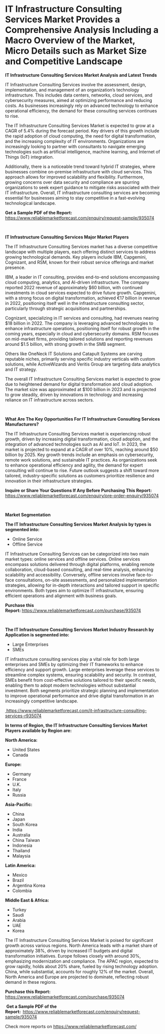 <p><h1>IT Infrastructure Consulting Services Market Provides a Comprehensive Analysis Including a Macro Overview of the Market, Micro Details such as Market Size and Competitive Landscape</h1></p><p><strong>IT Infrastructure Consulting Services Market Analysis and Latest Trends</strong></p>
<p><p>IT Infrastructure Consulting Services involve the assessment, design, implementation, and management of an organization’s technology infrastructure. This includes data centers, networks, cloud services, and cybersecurity measures, aimed at optimizing performance and reducing costs. As businesses increasingly rely on advanced technology to enhance operational efficiency, the demand for these consulting services continues to rise.</p><p>The IT Infrastructure Consulting Services Market is expected to grow at a CAGR of 5.4% during the forecast period. Key drivers of this growth include the rapid adoption of cloud computing, the need for digital transformation, and the increasing complexity of IT environments. Organizations are increasingly looking to partner with consultants to navigate emerging technologies such as artificial intelligence, machine learning, and Internet of Things (IoT) integration.</p><p>Additionally, there is a noticeable trend toward hybrid IT strategies, where businesses combine on-premise infrastructure with cloud services. This approach allows for improved scalability and flexibility. Furthermore, growing concerns over data security and compliance are spurring organizations to seek expert guidance to mitigate risks associated with their IT infrastructure. Overall, IT infrastructure consulting services are becoming essential for businesses aiming to stay competitive in a fast-evolving technological landscape.</p></p>
<p><strong>Get a Sample PDF of the Report:&nbsp;</strong> <a href="https://www.reliablemarketforecast.com/enquiry/request-sample/935074?utm_campaign=3203&utm_medium=2&utm_source=Github&utm_content=ia&utm_term=07032025&utm_id=it-infrastructure-consulting-services">https://www.reliablemarketforecast.com/enquiry/request-sample/935074</a></p>
<p>&nbsp;</p>
<p><strong>IT Infrastructure Consulting Services Major Market Players</strong></p>
<p><p>The IT Infrastructure Consulting Services market has a diverse competitive landscape with multiple players, each offering distinct services to address growing technological demands. Key players include IBM, Capgemini, Cognizant, and RSM, known for their robust service offerings and market presence.</p><p>IBM, a leader in IT consulting, provides end-to-end solutions encompassing cloud computing, analytics, and AI-driven infrastructure. The company reported 2022 revenue of approximately $60 billion, with continued investments in cloud services expected to drive future growth. Capgemini, with a strong focus on digital transformation, achieved €17 billion in revenue in 2022, positioning itself well in the infrastructure consulting sector, particularly through strategic acquisitions and partnerships.</p><p>Cognizant, specializing in IT services and consulting, had revenues nearing $18 billion in 2022. The company is leveraging advanced technologies to enhance infrastructure operations, positioning itself for robust growth in the coming years, especially in cloud and cybersecurity domains. RSM focuses on mid-market firms, providing tailored solutions and reporting revenues around $1.5 billion, with strong growth in the SMB segment.</p><p>Others like OneNeck IT Solutions and Catapult Systems are carving reputable niches, primarily serving specific industry verticals with custom solutions, while ActiveWizards and Veritis Group are targeting data analytics and IT strategy. </p><p>The overall IT Infrastructure Consulting Services market is expected to grow due to heightened demand for digital transformation and cloud adoption. The market size was approximated at $100 billion in 2023 and is projected to grow steadily, driven by innovations in technology and increasing reliance on IT infrastructure across sectors.</p></p>
<p>&nbsp;</p>
<p><strong>What Are The Key Opportunities For IT Infrastructure Consulting Services Manufacturers?</strong></p>
<p><p>The IT Infrastructure Consulting Services market is experiencing robust growth, driven by increasing digital transformation, cloud adoption, and the integration of advanced technologies such as AI and IoT. In 2023, the market is projected to expand at a CAGR of over 10%, reaching around $50 billion by 2025. Key growth trends include an emphasis on cybersecurity, remote work solutions, and sustainable IT practices. As organizations seek to enhance operational efficiency and agility, the demand for expert consulting will continue to rise. Future outlook suggests a shift toward more tailored, industry-specific solutions as customers prioritize resilience and innovation in their infrastructure strategies.</p></p>
<p><strong>Inquire or Share Your Questions If Any Before Purchasing This Report:</strong> <a href="https://www.reliablemarketforecast.com/enquiry/pre-order-enquiry/935074?utm_campaign=3203&utm_medium=2&utm_source=Github&utm_content=ia&utm_term=07032025&utm_id=it-infrastructure-consulting-services">https://www.reliablemarketforecast.com/enquiry/pre-order-enquiry/935074</a></p>
<p>&nbsp;</p>
<p><strong>Market Segmentation</strong></p>
<p><strong>The IT Infrastructure Consulting Services Market Analysis by types is segmented into:</strong></p>
<p><ul><li>Online Service</li><li>Offline Service</li></ul></p>
<p><p>IT Infrastructure Consulting Services can be categorized into two main market types: online services and offline services. Online services encompass solutions delivered through digital platforms, enabling remote collaboration, cloud-based consulting, and real-time analysis, enhancing scalability and accessibility. Conversely, offline services involve face-to-face consultations, on-site assessments, and personalized implementation strategies, allowing for in-depth interactions and tailored support in specific environments. Both types aim to optimize IT infrastructure, ensuring efficient operations and alignment with business goals.</p></p>
<p><strong>Purchase this Report:&nbsp;</strong><a href="https://www.reliablemarketforecast.com/purchase/935074?utm_campaign=3203&utm_medium=2&utm_source=Github&utm_content=ia&utm_term=07032025&utm_id=it-infrastructure-consulting-services">https://www.reliablemarketforecast.com/purchase/935074</a></p>
<p>&nbsp;</p>
<p><strong>The IT Infrastructure Consulting Services Market Industry Research by Application is segmented into:</strong></p>
<p><ul><li>Large Enterprises</li><li>SMEs</li></ul></p>
<p><p>IT infrastructure consulting services play a vital role for both large enterprises and SMEs by optimizing their IT frameworks to enhance efficiency and support growth. Large enterprises leverage these services to streamline complex systems, ensuring scalability and security. In contrast, SMEs benefit from cost-effective solutions tailored to their specific needs, enabling them to adopt modern technologies without substantial investment. Both segments prioritize strategic planning and implementation to improve operational performance and drive digital transformation in an increasingly competitive landscape.</p></p>
<p><a href="https://www.reliablemarketforecast.com/it-infrastructure-consulting-services-r935074?utm_campaign=3203&utm_medium=2&utm_source=Github&utm_content=ia&utm_term=07032025&utm_id=it-infrastructure-consulting-services">&nbsp;https://www.reliablemarketforecast.com/it-infrastructure-consulting-services-r935074</a></p>
<p><strong>In terms of Region, the IT Infrastructure Consulting Services Market Players available by Region are:</strong></p>
<p>
    <p> <strong> North America: </strong>
        <ul>
            <li>United States</li>
            <li>Canada</li>
        </ul>
        </p> 
    <p> <strong> Europe: </strong>
        <ul>
            <li>Germany</li>
            <li>France</li>
            <li>U.K.</li>
            <li>Italy</li>
            <li>Russia</li>
        </ul>
        </p> 
    <p> <strong> Asia-Pacific: </strong>
        <ul>
            <li>China</li>
            <li>Japan</li>
            <li>South Korea</li>
            <li>India</li>
            <li>Australia</li>
            <li>China Taiwan</li>
            <li>Indonesia</li>
            <li>Thailand</li>
            <li>Malaysia</li>
        </ul>
        </p> 
    <p> <strong> Latin America: </strong>
        <ul>
            <li>Mexico</li>
            <li>Brazil</li>
            <li>Argentina Korea</li>
            <li>Colombia</li>
        </ul>
        </p> 
    <p> <strong> Middle East & Africa: </strong>
        <ul>
            <li>Turkey</li>
            <li>Saudi</li>
            <li>Arabia</li>
            <li>UAE</li>
            <li>Korea</li>
        </ul>
    </p>
    </p>
<p><p>The IT Infrastructure Consulting Services Market is poised for significant growth across various regions. North America leads with a market share of approximately 38%, driven by increased IT budgets and digital transformation initiatives. Europe follows closely with around 30%, emphasizing modernization and compliance. The APAC region, expected to grow rapidly, holds about 20% share, fueled by rising technology adoption. China, while substantial, accounts for roughly 12% of the market. Overall, North America and Europe are projected to dominate, reflecting robust demand in these regions.</p></p>
<p><strong>Purchase this Report: </strong><a href="https://www.reliablemarketforecast.com/purchase/935074?utm_campaign=3203&utm_medium=2&utm_source=Github&utm_content=ia&utm_term=07032025&utm_id=it-infrastructure-consulting-services">https://www.reliablemarketforecast.com/purchase/935074</a></p>
<p>&nbsp;<strong>Get a Sample PDF of the Report:&nbsp;&nbsp;</strong><a href="https://www.reliablemarketforecast.com/enquiry/request-sample/935074?utm_campaign=3203&utm_medium=2&utm_source=Github&utm_content=ia&utm_term=07032025&utm_id=it-infrastructure-consulting-services">https://www.reliablemarketforecast.com/enquiry/request-sample/935074</a></p>
<p><strong></strong></p>
<p>Check more reports on <a href="https://www.reliablemarketforecast.com/?utm_campaign=3203&utm_medium=2&utm_source=Github&utm_content=ia&utm_term=07032025&utm_id=it-infrastructure-consulting-services">https://www.reliablemarketforecast.com/</a></p>